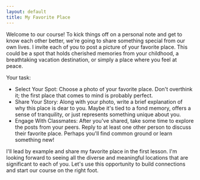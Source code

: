 ```yaml
---
layout: default
title: My Favorite Place
---
```


Welcome to our course! To kick things off on a personal note and get to know each other better, we're going to share something special from our own lives. I invite each of you to post a picture of your favorite place. This could be a spot that holds cherished memories from your childhood, a breathtaking vacation destination, or simply a place where you feel at peace.

Your task: 
- Select Your Spot: Choose a photo of your favorite place. Don't overthink it; the first place that comes to mind is probably perfect.
- Share Your Story: Along with your photo, write a brief explanation of why this place is dear to you. Maybe it's tied to a fond memory, offers a sense of tranquility, or just represents something unique about you.
- Engage With Classmates: After you've shared, take some time to explore the posts from your peers. Reply to at least one other person to discuss their favorite place. Perhaps you'll find common ground or learn something new!

I'll lead by example and share my favorite place in the first lesson. I'm looking forward to seeing all the diverse and meaningful locations that are significant to each of you. Let's use this opportunity to build connections and start our course on the right foot.

